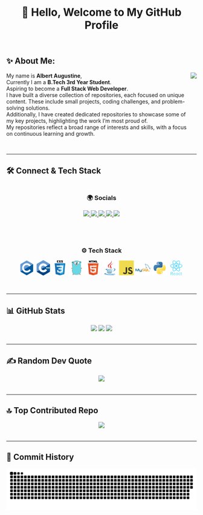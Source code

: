 <div align="center">

# 👋 Hello, Welcome to My GitHub Profile

</div>

<br>

## ✨ About Me:

<div align="left">

<img align="right" height="200" src="https://media3.giphy.com/media/v1.Y2lkPTc5MGI3NjExcWVzMDNjNWV6c2NvZXo4cTU3enpzM3R3MGJ0Z3ZhcmplaWVtbzc2NyZlcD12MV9pbnRlcm5hbF9naWZfYnlfaWQmY3Q9Zw/HscDLzkO8EOTmgkhQP/giphy.gif" />

My name is **Albert Augustine**,<br>
Currently I am a **B.Tech 3rd Year Student**.<br>
Aspiring to become a **Full Stack Web Developer**.<br>
I have built a diverse collection of repositories, each focused on unique content. These include small projects, coding challenges, and problem-solving solutions.<br>
Additionally, I have created dedicated repositories to showcase some of my key projects, highlighting the work I’m most proud of.<br>
My repositories reflect a broad range of interests and skills, with a focus on continuous learning and growth.

</div>
<br>

---

## 🛠️ Connect & Tech Stack

<div align="center" style="display: flex; justify-content: center; gap: 40px; flex-wrap: wrap;">

  <!-- 🌍 Socials -->
  <div>
    <h3>🌍 Socials</h3>
    <p align="center">
      <a href="https://www.linkedin.com/in/albertaugustine1884/" target="_blank">
        <img src="https://raw.githubusercontent.com/maurodesouza/profile-readme-generator/master/src/assets/icons/social/linkedin/default.svg" width="40" />
      </a>
      <a href="mailto:albertaugustine1884@gmail.com" target="_blank">
        <img src="https://raw.githubusercontent.com/maurodesouza/profile-readme-generator/master/src/assets/icons/social/gmail/default.svg" width="40" />
      </a>
      <a href="https://www.instagram.com/albert_augustine_yaknow/" target="_blank">
        <img src="https://raw.githubusercontent.com/maurodesouza/profile-readme-generator/master/src/assets/icons/social/instagram/default.svg" width="40" />
      </a>
      <a href="https://www.hackerrank.com/profile/PyroWarrior1884" target="_blank">
        <img src="https://raw.githubusercontent.com/maurodesouza/profile-readme-generator/master/src/assets/icons/social/hackerrank/default.svg" width="40" />
      </a>
      <a href="https://leetcode.com/u/albert_augustine/" target="_blank">
        <img src="https://img.icons8.com/?size=100&id=wDGo581Ea5Nf&format=png&color=000000" width="40" />
      </a>
    </p>
  </div>

  <!-- ⚙️ Tech Stack -->
  <div>
    <h3>⚙️ Tech Stack</h3>
    <p align="center">
      <a href="https://www.cprogramming.com/" target="_blank"><img src="https://raw.githubusercontent.com/devicons/devicon/master/icons/c/c-original.svg" width="40" /></a>
      <a href="https://www.w3schools.com/cpp/" target="_blank"><img src="https://raw.githubusercontent.com/devicons/devicon/master/icons/cplusplus/cplusplus-original.svg" width="40" /></a>
      <a href="https://www.w3schools.com/css/" target="_blank"><img src="https://raw.githubusercontent.com/devicons/devicon/master/icons/css3/css3-original-wordmark.svg" width="40" /></a>
      <a href="https://golang.org" target="_blank"><img src="https://raw.githubusercontent.com/devicons/devicon/master/icons/go/go-original.svg" width="40" /></a>
      <a href="https://www.w3.org/html/" target="_blank"><img src="https://raw.githubusercontent.com/devicons/devicon/master/icons/html5/html5-original-wordmark.svg" width="40" /></a>
      <a href="https://www.java.com" target="_blank"><img src="https://raw.githubusercontent.com/devicons/devicon/master/icons/java/java-original.svg" width="40" /></a>
      <a href="https://developer.mozilla.org/en-US/docs/Web/JavaScript" target="_blank"><img src="https://raw.githubusercontent.com/devicons/devicon/master/icons/javascript/javascript-original.svg" width="40" /></a>
      <a href="https://www.mysql.com/" target="_blank"><img src="https://raw.githubusercontent.com/devicons/devicon/master/icons/mysql/mysql-original-wordmark.svg" width="40" /></a>
      <a href="https://www.python.org" target="_blank"><img src="https://raw.githubusercontent.com/devicons/devicon/master/icons/python/python-original.svg" width="40" /></a>
      <a href="https://reactjs.org/" target="_blank"><img src="https://raw.githubusercontent.com/devicons/devicon/master/icons/react/react-original-wordmark.svg" width="40" /></a>
    </p>
  </div>

</div>
<br>

---

## 📊 GitHub Stats

<div align="center">
  <img height="180em" src="https://github-readme-stats.vercel.app/api?username=Pyro-Warrior-1884&theme=tokyonight&hide_border=false&include_all_commits=true&count_private=true" />
  <img height="180em" src="https://nirzak-streak-stats.vercel.app/?user=Pyro-Warrior-1884&theme=tokyonight&hide_border=false" />
  <img height="180em" src="https://github-readme-stats.vercel.app/api/top-langs/?username=Pyro-Warrior-1884&theme=tokyonight&hide_border=false&layout=compact" />
</div>

<br>

---

## ✍ Random Dev Quote

<div align="center">
  <img src="https://quotes-github-readme.vercel.app/api?type=horizontal&theme=tokyonight" />
</div>
<br>

---

## 🔝 Top Contributed Repo

<div align="center">
  <img src="https://github-contributor-stats.vercel.app/api?username=Pyro-Warrior-1884&limit=5&theme=vue-dark&combine_all_yearly_contributions=true" />
</div>
<br>

---

## 📖 Commit History
<div align="center">
  <img src="https://raw.githubusercontent.com/Pyro-Warrior-1884/Pyro-Warrior-1884/output/snake.svg" alt="Snake animation" />
</div>

<!-- Proudly created with GPRM ( https://gprm.itsvg.in ) -->
